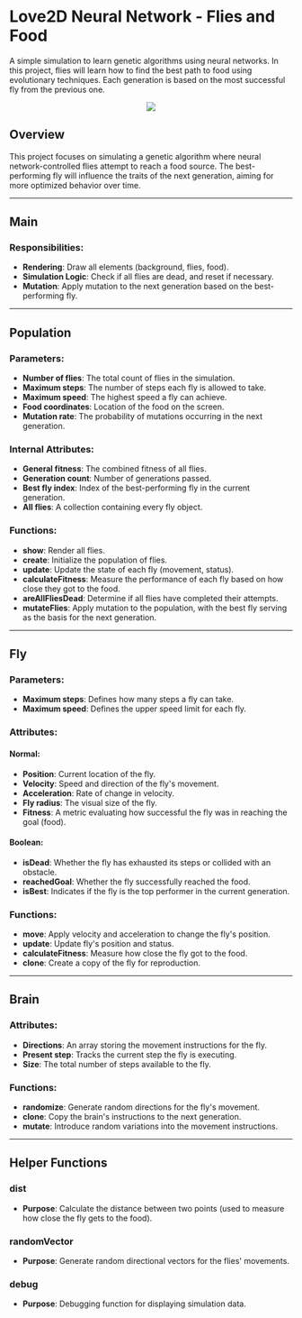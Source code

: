 # Love2D Neural Network - Flies and Food
A simple simulation to learn genetic algorithms using neural networks. In this project, flies will learn how to find the best path to food using evolutionary techniques. Each generation is based on the most successful fly from the previous one.

<div align="center">
  <img src="https://i.pinimg.com/originals/f5/31/a2/f531a27da099b63bb3aaf9f21e477d88.gif"/>
</div>

## Overview
This project focuses on simulating a genetic algorithm where neural network-controlled flies attempt to reach a food source. The best-performing fly will influence the traits of the next generation, aiming for more optimized behavior over time.

---

## Main
### Responsibilities:
- **Rendering**: Draw all elements (background, flies, food).
- **Simulation Logic**: Check if all flies are dead, and reset if necessary.
- **Mutation**: Apply mutation to the next generation based on the best-performing fly.

---

## Population
### Parameters:
- **Number of flies**: The total count of flies in the simulation.
- **Maximum steps**: The number of steps each fly is allowed to take.
- **Maximum speed**: The highest speed a fly can achieve.
- **Food coordinates**: Location of the food on the screen.
- **Mutation rate**: The probability of mutations occurring in the next generation.

### Internal Attributes:
- **General fitness**: The combined fitness of all flies.
- **Generation count**: Number of generations passed.
- **Best fly index**: Index of the best-performing fly in the current generation.
- **All flies**: A collection containing every fly object.

### Functions:
- **show**: Render all flies.
- **create**: Initialize the population of flies.
- **update**: Update the state of each fly (movement, status).
- **calculateFitness**: Measure the performance of each fly based on how close they got to the food.
- **areAllFliesDead**: Determine if all flies have completed their attempts.
- **mutateFlies**: Apply mutation to the population, with the best fly serving as the basis for the next generation.

---

## Fly
### Parameters:
- **Maximum steps**: Defines how many steps a fly can take.
- **Maximum speed**: Defines the upper speed limit for each fly.

### Attributes:
#### Normal:
- **Position**: Current location of the fly.
- **Velocity**: Speed and direction of the fly's movement.
- **Acceleration**: Rate of change in velocity.
- **Fly radius**: The visual size of the fly.
- **Fitness**: A metric evaluating how successful the fly was in reaching the goal (food).

#### Boolean:
- **isDead**: Whether the fly has exhausted its steps or collided with an obstacle.
- **reachedGoal**: Whether the fly successfully reached the food.
- **isBest**: Indicates if the fly is the top performer in the current generation.

### Functions:
- **move**: Apply velocity and acceleration to change the fly's position.
- **update**: Update fly's position and status.
- **calculateFitness**: Measure how close the fly got to the food.
- **clone**: Create a copy of the fly for reproduction.

---

## Brain
### Attributes:
- **Directions**: An array storing the movement instructions for the fly.
- **Present step**: Tracks the current step the fly is executing.
- **Size**: The total number of steps available to the fly.

### Functions:
- **randomize**: Generate random directions for the fly's movement.
- **clone**: Copy the brain's instructions to the next generation.
- **mutate**: Introduce random variations into the movement instructions.

---

## Helper Functions
### dist
- **Purpose**: Calculate the distance between two points (used to measure how close the fly gets to the food).

### randomVector
- **Purpose**: Generate random directional vectors for the flies' movements.

### debug
- **Purpose**: Debugging function for displaying simulation data.
